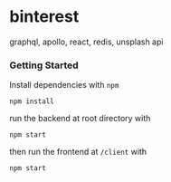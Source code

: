 # binterest
graphql, apollo, react, redis, unsplash api

### Getting Started
Install dependencies with `npm`
```
npm install
```

run the backend at root directory with 
```
npm start
```

then run the frontend at `/client` with 
```
npm start
```
